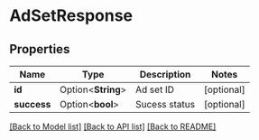 # AdSetResponse

## Properties

Name | Type | Description | Notes
------------ | ------------- | ------------- | -------------
**id** | Option<**String**> | Ad set  ID | [optional]
**success** | Option<**bool**> | Sucess status | [optional]

[[Back to Model list]](../README.md#documentation-for-models) [[Back to API list]](../README.md#documentation-for-api-endpoints) [[Back to README]](../README.md)


